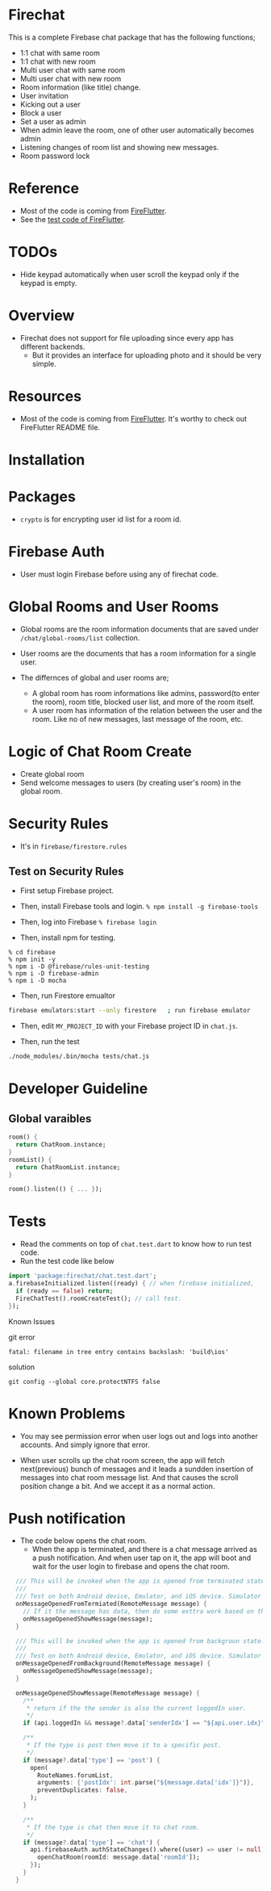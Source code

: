 # Firechat

This is a complete Firebase chat package that has the following functions;

- 1:1 chat with same room
- 1:1 chat with new room
- Multi user chat with same room
- Multi user chat with new room
- Room information (like title) change.
- User invitation
- Kicking out a user
- Block a user
- Set a user as admin
- When admin leave the room, one of other user automatically becomes admin
- Listening changes of room list and showing new messages.
- Room password lock

# Reference

- Most of the code is coming from [FireFlutter](https://github.com/thruthesky/fireflutter#chat).
- See the [test code of FireFlutter](https://github.com/thruthesky/fireflutter/blob/main/test/chat.tests.v2.dart).

# TODOs

- Hide keypad automatically when user scroll the keypad only if the keypad is empty.

# Overview

- Firechat does not support for file uploading since every app has different backends.
  - But it provides an interface for uploading photo and it should be very simple.

# Resources

- Most of the code is coming from [FireFlutter](https://pub.dev/packages/fireflutter). It's worthy to check out FireFlutter README file.

# Installation

# Packages

- `crypto` is for encrypting user id list for a room id.

# Firebase Auth

- User must login Firebase before using any of firechat code.

# Global Rooms and User Rooms

- Global rooms are the room information documents that are saved under `/chat/global-rooms/list` collection.
- User rooms are the documents that has a room information for a single user.
- The differnces of global and user rooms are;

  - A global room has room informations like admins, password(to enter the room), room title, blocked user list, and more of the room itself.
  - A user room has information of the relation between the user and the room. Like no of new messages, last message of the room, etc.

# Logic of Chat Room Create

- Create global room
- Send welcome messages to users (by creating user's room) in the global room.

# Security Rules

- It's in `firebase/firestore.rules`

## Test on Security Rules

- First setup Firebase project.

- Then, install Firebase tools and login.
  `% npm install -g firebase-tools`

- Then, log into Firebase
  `% firebase login`

- Then, install npm for testing.

```
% cd firebase
% npm init -y
% npm i -D @firebase/rules-unit-testing
% npm i -D firebase-admin
% npm i -D mocha
```

- Then, run Firestore emualtor

```sh
firebase emulators:start --only firestore   ; run firebase emulator
```

- Then, edit `MY_PROJECT_ID` with your Firebase project ID in `chat.js`.

- Then, run the test

```sh
./node_modules/.bin/mocha tests/chat.js
```

# Developer Guideline

## Global varaibles

```dart
room() {
  return ChatRoom.instance;
}
roomList() {
  return ChatRoomList.instance;
}

room().listen(() { ... });
```

# Tests

- Read the comments on top of `chat.test.dart` to know how to run test code.
- Run the test code like below

```dart
import 'package:firechat/chat.test.dart';
a.firebaseInitialized.listen((ready) { // when firebase initialized,
  if (ready == false) return;
  FireChatTest().roomCreateTest(); // call test.
});
```

Known Issues

git error

```error
fatal: filename in tree entry contains backslash: 'build\ios'
```

solution

```
git config --global core.protectNTFS false
```

# Known Problems

- You may see permission error when user logs out and logs into another accounts. And simply ignore that error.

- When user scrolls up the chat room screen, the app will fetch next(previous) bunch of messages and it leads a sundden insertion of messages into chat room message list. And that causes the scroll position change a bit. And we accept it as a normal action.

# Push notification

- The code below opens the chat room.
  - When the app is terminated, and there is a chat message arrived as a push notification. And when user tap on it, the app will boot and wait for the user login to firebase and opens the chat room.

```dart
  /// This will be invoked when the app is opened from terminated state.
  ///
  /// Test on both Android device, Emulator, and iOS device. Simulator is not working.
  onMessageOpenedFromTermiated(RemoteMessage message) {
    // If it the message has data, then do some exttra work based on the data.
    onMessageOpenedShowMessage(message);
  }

  /// This will be invoked when the app is opened from backgroun state.
  ///
  /// Test on both Android device, Emulator, and iOS device. Simulator is not working.
  onMessageOpenedFromBackground(RemoteMessage message) {
    onMessageOpenedShowMessage(message);
  }

  onMessageOpenedShowMessage(RemoteMessage message) {
    /**
     * return if the the sender is also the current loggedIn user.
     */
    if (api.loggedIn && message?.data['senderIdx'] == "${api.user.idx}") return;

    /**
     * If the type is post then move it to a specific post.
     */
    if (message?.data['type'] == 'post') {
      open(
        RouteNames.forumList,
        arguments: {'postIdx': int.parse("${message.data['idx']}")},
        preventDuplicates: false,
      );
    }

    /**
     * If the type is chat then move it to chat room.
     */
    if (message?.data['type'] == 'chat') {
      api.firebaseAuth.authStateChanges().where((user) => user != null).take(1).listen((user) {
        openChatRoom(roomId: message.data['roomId']);
      });
    }
  }
```
